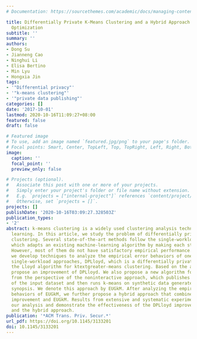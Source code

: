 ```yaml
---
# Documentation: https://sourcethemes.com/academic/docs/managing-content/

title: Differentially Private K-Means Clustering and a Hybrid Approach to Private
  Optimization
subtitle: ''
summary: ''
authors:
- Dong Su
- Jianneng Cao
- Ninghui Li
- Elisa Bertino
- Min Lyu
- Hongxia Jin
tags:
- '"Differential privacy"'
- '"k-means clustering"'
- '"private data publishing"'
categories: []
date: '2017-10-01'
lastmod: 2020-10-16T11:09:27+08:00
featured: false
draft: false

# Featured image
# To use, add an image named `featured.jpg/png` to your page's folder.
# Focal points: Smart, Center, TopLeft, Top, TopRight, Left, Right, BottomLeft, Bottom, BottomRight.
image:
  caption: ''
  focal_point: ''
  preview_only: false

# Projects (optional).
#   Associate this post with one or more of your projects.
#   Simply enter your project's folder or file name without extension.
#   E.g. `projects = ["internal-project"]` references `content/project/deep-learning/index.md`.
#   Otherwise, set `projects = []`.
projects: []
publishDate: '2020-10-16T03:09:27.328503Z'
publication_types:
- '2'
abstract: k-means clustering is a widely used clustering analysis technique in machine
  learning. In this article, we study the problem of differentially private k-means
  clustering. Several state-of-the-art methods follow the single-workload approach,
  which adapts an existing machine-learning algorithm by making each step private.
  However, most of them do not have satisfactory empirical performance. In this work,
  we develop techniques to analyze the empirical error behaviors of one of the state-of-the-art
  single-workload approaches, DPLloyd, which is a differentially private version of
  the Lloyd algorithm for ktextgreater-means clustering. Based on the analysis, we
  propose an improvement of DPLloyd. We also propose a new algorithm for k-means clustering
  from the perspective of the noninteractive approach, which publishes a synopsis
  of the input dataset and then runs k-means on synthetic data generated from the
  synopsis. We denote this approach by EUGkM. After analyzing the empirical error
  behaviors of EUGkM, we further propose a hybrid approach that combines our DPLloyd
  improvement and EUGkM. Results from extensive and systematic experiments support
  our analysis and demonstrate the effectiveness of the DPLloyd improvement, EUGkM,
  and the hybrid approach.
publication: '*ACM Trans. Priv. Secur.*'
url_pdf: https://doi.org/10.1145/3133201
doi: 10.1145/3133201
---
```

